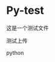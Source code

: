 <!--
 * @Author: your name
 * @Date: 2022-03-28 16:14:51
 * @LastEditTime: 2022-03-28 16:27:25
 * @LastEditors: Please set LastEditors
 * @Description: 打开koroFileHeader查看配置 进行设置: https://github.com/OBKoro1/koro1FileHeader/wiki/%E9%85%8D%E7%BD%AE
 * @FilePath: \sssd:\python-student\Py-test\Py-test\README.md
-->

# Py-test

这是一个测试文件

测试上传

python
